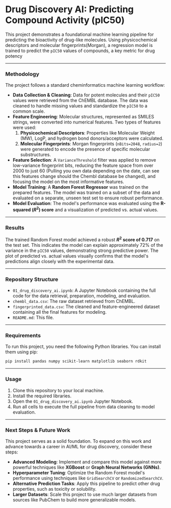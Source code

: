 # Drug Discovery AI: Predicting Compound Activity (pIC50)

This project demonstrates a foundational machine learning pipeline for predicting the bioactivity of drug-like molecules. Using physicochemical descriptors and molecular fingerprints(Morgan), a regression model is trained to predict the `pIC50` values of compounds, a key metric for drug potency

-----

### Methodology

The project follows a standard cheminformatics machine learning workflow:

  * **Data Collection & Cleaning**: Data for potent molecules and their `pIC50` values were retrieved from the ChEMBL database. The data was cleaned to handle missing values and standardize the `pIC50` to a common scale.
  * **Feature Engineering**: Molecular structures, represented as SMILES strings, were converted into numerical features. Two types of features were used:
    1.  **Physicochemical Descriptors**: Properties like Molecular Weight (MW), LogP, and hydrogen bond donors/acceptors were calculated.
    2.  **Molecular Fingerprints**: Morgan fingerprints (`nBits=2048`, `radius=2`) were generated to encode the presence of specific molecular substructures.
  * **Feature Selection**: A `VarianceThreshold` filter was applied to remove low-variance fingerprint bits, reducing the feature space from over 2000 to just 60 (Pulling you own data depending on the date, can see this features change should the Chembl database be changed), and focusing the model on the most informative features.
  * **Model Training**: A **Random Forest Regressor** was trained on the prepared features. The model was trained on a subset of the data and evaluated on a separate, unseen test set to ensure robust performance.
  * **Model Evaluation**: The model's performance was evaluated using the **R-squared ($R^2$) score** and a visualization of predicted vs. actual values.

-----

### Results

The trained Random Forest model achieved a robust **$R^2$ score of 0.717** on the test set. This indicates the model can explain approximately 72% of the variance in the `pIC50` values, demonstrating strong predictive power. The plot of predicted vs. actual values visually confirms that the model's predictions align closely with the experimental data.

-----

### Repository Structure

  * `01_drug_discovery_ai.ipynb`: A Jupyter Notebook containing the full code for the data retrieval, preparation, modeling, and evaluation.
  * `chembl_data.csv`: The raw dataset retrieved from ChEMBL.
  * `fingerprinted_data.csv`: The cleaned and feature-engineered dataset containing all the final features for modeling.
  * `README.md`: This file.

-----

### Requirements

To run this project, you need the following Python libraries. You can install them using pip:

```bash
pip install pandas numpy scikit-learn matplotlib seaborn rdkit
```

-----

### Usage

1.  Clone this repository to your local machine.
2.  Install the required libraries.
3.  Open the `01_drug_discovery_ai.ipynb` Jupyter Notebook.
4.  Run all cells to execute the full pipeline from data cleaning to model evaluation.

-----

### Next Steps & Future Work

This project serves as a solid foundation. To expand on this work and advance towards a career in AI/ML for drug discovery, consider these steps:

  * **Advanced Modeling**: Implement and compare this model against more powerful techniques like **XGBoost** or **Graph Neural Networks (GNNs)**.
  * **Hyperparameter Tuning**: Optimize the Random Forest model's performance using techniques like `GridSearchCV` or `RandomizedSearchCV`.
  * **Alternative Prediction Tasks**: Apply this pipeline to predict other drug properties, such as toxicity or solubility.
  * **Larger Datasets**: Scale this project to use much larger datasets from sources like PubChem to build more generalizable models.
